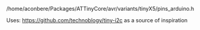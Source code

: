 /home/aconbere/Packages/ATTinyCore/avr/variants/tinyX5/pins_arduino.h

Uses: https://github.com/technoblogy/tiny-i2c as a source of inspiration

